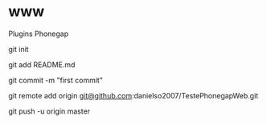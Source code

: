 www
===

Plugins Phonegap

git init

git add README.md

git commit -m "first commit"

git remote add origin git@github.com:danielso2007/TestePhonegapWeb.git

git push -u origin master
